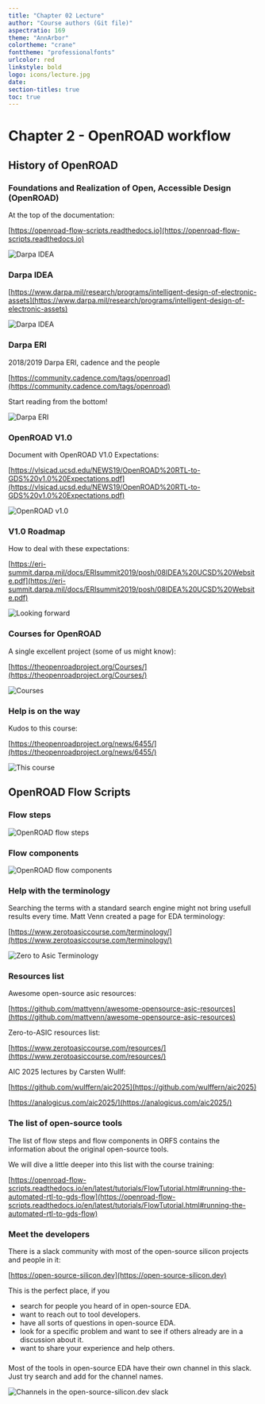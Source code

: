 ```yaml
---
title: "Chapter 02 Lecture"
author: "Course authors (Git file)"
aspectratio: 169
theme: "AnnArbor"
colortheme: "crane"
fonttheme: "professionalfonts"
urlcolor: red
linkstyle: bold
logo: icons/lecture.jpg
date:
section-titles: true
toc: true
---
```


# Chapter 2 - OpenROAD workflow 

## History of OpenROAD

### Foundations and Realization of Open, Accessible Design (OpenROAD)

At the top of the documentation:

[https://openroad-flow-scripts.readthedocs.io](https://openroad-flow-scripts.readthedocs.io)

![Darpa IDEA [^1]](pics_lecture/history_openroad_docs_1.png "Darpa IDEA")

[^1]: Source: Screenshot of the webpage.

### Darpa IDEA

[https://www.darpa.mil/research/programs/intelligent-design-of-electronic-assets](https://www.darpa.mil/research/programs/intelligent-design-of-electronic-assets)

![Darpa IDEA [^1]](pics_lecture/history_darpa_idea.png "Darpa IDEA")

[^1]: Source: Screenshot of the webpage.

### Darpa ERI

2018/2019
Darpa ERI, cadence and the people

[https://community.cadence.com/tags/openroad](https://community.cadence.com/tags/openroad)

Start reading from the bottom!

![Darpa ERI [^1]](pics_lecture/history_darpa.png "Darpa ERI Blog")

[^1]: Source: Screenshot of the webpage.

### OpenROAD V1.0

Document with OpenROAD V1.0 Expectations:

[https://vlsicad.ucsd.edu/NEWS19/OpenROAD%20RTL-to-GDS%20v1.0%20Expectations.pdf](https://vlsicad.ucsd.edu/NEWS19/OpenROAD%20RTL-to-GDS%20v1.0%20Expectations.pdf)

![OpenROAD v1.0 [^1]](pics_lecture/history_or_1.png "OpenROAD v1.0")

[^1]: Source: Screenshot of the webpage.

### V1.0 Roadmap 

How to deal with these expectations:

[https://eri-summit.darpa.mil/docs/ERIsummit2019/posh/08IDEA%20UCSD%20Website.pdf](https://eri-summit.darpa.mil/docs/ERIsummit2019/posh/08IDEA%20UCSD%20Website.pdf)

![Looking forward [^1]](pics_lecture/history_looking_forward.png "Looking forward")

[^1]: Source: OpenROAD presentation at DARPA ERI.

### Courses for OpenROAD

A single excellent project (some of us might know):

[https://theopenroadproject.org/Courses/](https://theopenroadproject.org/Courses/)

![Courses [^1]](pics_lecture/openroad_courses.png "OpenROAD Courses")

[^1]: Source: Screenshot of the webpage.

### Help is on the way

Kudos to this course:

[https://theopenroadproject.org/news/6455/](https://theopenroadproject.org/news/6455/)

![This course [^1]](pics_lecture/eda_course.png "This course")

[^1]: Source: Screenshot of the webpage.

## OpenROAD Flow Scripts

### Flow steps

![OpenROAD flow steps [^1]](pics_lecture/flow_01.png "OpenROAD flow steps")

[^1]: Source: OpenROAD documentation.

### Flow components

![OpenROAD flow components [^1]](pics_lecture/flow_02.png "OpenROAD flow components")

[^1]: Source: OpenROAD documentation.

### Help with the terminology

Searching the terms with a standard search engine might not bring usefull results every time.
Matt Venn created a page for EDA terminology:

[https://www.zerotoasiccourse.com/terminology/](https://www.zerotoasiccourse.com/terminology/)

![Zero to Asic Terminology [^1]](pics_lecture/za_terminology.png "Zero to ASIC Terminology page")

[^1]: Source: Screenshot of the webpage.

### Resources list

Awesome open-source asic resources:

[https://github.com/mattvenn/awesome-opensource-asic-resources](https://github.com/mattvenn/awesome-opensource-asic-resources)

Zero-to-ASIC resources list:

[https://www.zerotoasiccourse.com/resources/](https://www.zerotoasiccourse.com/resources/)

AIC 2025 lectures by Carsten Wullf:

[https://github.com/wulffern/aic2025](https://github.com/wulffern/aic2025)

[https://analogicus.com/aic2025/](https://analogicus.com/aic2025/)

### The list of open-source tools

The list of flow steps and flow components in ORFS contains the information about the original open-source tools.

We will dive a little deeper into this list with the course training:

[https://openroad-flow-scripts.readthedocs.io/en/latest/tutorials/FlowTutorial.html#running-the-automated-rtl-to-gds-flow](https://openroad-flow-scripts.readthedocs.io/en/latest/tutorials/FlowTutorial.html#running-the-automated-rtl-to-gds-flow)

### Meet the developers

There is a slack community with most of the open-source silicon projects and people in it:

[https://open-source-silicon.dev](https://open-source-silicon.dev)

This is the perfect place, if you 

- search for people you heard of in open-source EDA.
- want to reach out to tool developers.
- have all sorts of questions in open-source EDA.
- look for a specific problem and want to see if others already are in a discussion about it.
- want to share your experience and help others.

### 

Most of the tools in open-source EDA have their own channel in this slack. Just try search and add for the channel names.

![Channels in the open-source-silicon.dev slack](pics_lecture/slack_channels.png)
